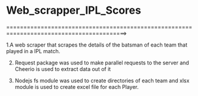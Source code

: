 # Web_scrapper_IPL_Scores

=========================================================================================>

1.A web scraper that scrapes the details of the batsman of each team that played in a IPL match. 

2. Request package was used to make parallel requests to the server and Cheerio is used to extract data out of it 

3. Nodejs fs module was used to create directories of each team and xlsx module is used to create excel file for each Player.
 

